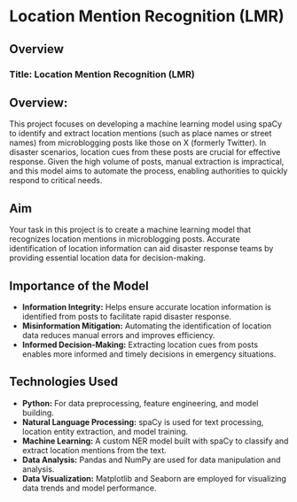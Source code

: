 # Location Mention Recognition (LMR)
## Overview
### Title: Location Mention Recognition (LMR)

## Overview:
This project focuses on developing a machine learning model using spaCy to identify and extract location mentions (such as place names or street names) from microblogging posts like those on X (formerly Twitter). In disaster scenarios, location cues from these posts are crucial for effective response. Given the high volume of posts, manual extraction is impractical, and this model aims to automate the process, enabling authorities to quickly respond to critical needs.

## Aim
Your task in this project is to create a machine learning model that recognizes location mentions in microblogging posts. Accurate identification of location information can aid disaster response teams by providing essential location data for decision-making.

## Importance of the Model
- **Information Integrity:** Helps ensure accurate location information is identified from posts to facilitate rapid disaster response.
- **Misinformation Mitigation:** Automating the identification of location data reduces manual errors and improves efficiency.
- **Informed Decision-Making:** Extracting location cues from posts enables more informed and timely decisions in emergency situations.
## Technologies Used
- **Python:** For data preprocessing, feature engineering, and model building.
- **Natural Language Processing:** spaCy is used for text processing, location entity extraction, and model training.
- **Machine Learning:** A custom NER model built with spaCy to classify and extract location mentions from the text.
- **Data Analysis:** Pandas and NumPy are used for data manipulation and analysis.
- **Data Visualization:**  Matplotlib and Seaborn are employed for visualizing data trends and model performance.
